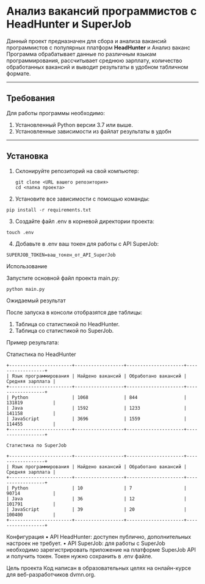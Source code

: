 # Анализ вакансий программистов с HeadHunter и SuperJob

Данный проект предназначен для сбора и анализа вакансий программистов с популярных платформ **HeadHunter** и Анализ ваканс Программа обрабатывает данные по различным языкам программирования, рассчитывает среднюю зарплату, количество обработанных вакансий и выводит результаты в удобном табличном формате.

---

## Требования

Для работы программы необходимо:

1. Установленный Python версии 3.7 или выше.
2. Установленные зависимости из файлат результаты в удобн

---

## Установка

1. Склонируйте репозиторий на свой компьютер:
    ```
   git clone <URL вашего репозитория>
   cd <папка проекта>
    ```
 2. Установите все зависимости с помощью команды:
```
pip install -r requirements.txt
```

 3. Создайте файл .env в корневой директории проекта:
```
touch .env
```

 4. Добавьте в .env ваш токен для работы с API SuperJob:
```
SUPERJOB_TOKEN=ваш_токен_от_API_SuperJob
```
Использование

Запустите основной файл проекта main.py:
```
python main.py
```
Ожидаемый результат

После запуска в консоли отобразятся две таблицы:
 1. Таблица со статистикой по HeadHunter.
 2. Таблица со статистикой по SuperJob.

Пример результата:

Статистика по HeadHunter
```
+-----------------------+------------------+---------------------+------------------+
| Язык программирования | Найдено вакансий | Обработано вакансий | Средняя зарплата |
+-----------------------+------------------+---------------------+------------------+
| Python                | 1068             | 844                 | 131819           |
| Java                  | 1592             | 1233                | 141158           |
| JavaScript            | 3696             | 1559                | 114455           |
+-----------------------+------------------+---------------------+------------------+

Статистика по SuperJob

+-----------------------+------------------+---------------------+------------------+
| Язык программирования | Найдено вакансий | Обработано вакансий | Средняя зарплата |
+-----------------------+------------------+---------------------+------------------+
| Python                | 10               | 7                   | 90714            |
| Java                  | 36               | 12                  | 101791           |
| JavaScript            | 39               | 20                  | 100400           |
+-----------------------+------------------+---------------------+------------------+
```
Конфигурация
 • API HeadHunter: доступен публично, дополнительных настроек не требует.
 • API SuperJob: для работы с SuperJob необходимо зарегистрировать приложение на платформе SuperJob API и получить токен. Токен нужно сохранить в .env файле.

 Цель проекта
Код написан в образовательных целях на онлайн-курсе для веб-разработчиков dvmn.org.

